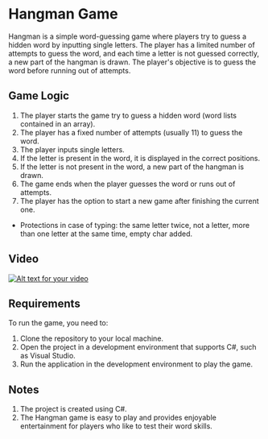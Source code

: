 # Hangman Game

Hangman is a simple word-guessing game where players try to guess a hidden word by inputting single letters. The player has a limited number of attempts to guess the word, and each time a letter is not guessed correctly, a new part of the hangman is drawn. The player's objective is to guess the word before running out of attempts.

## Game Logic

1. The player starts the game try to guess a hidden word (word lists contained in an array).
2. The player has a fixed number of attempts (usually 11) to guess the word.
3. The player inputs single letters.
4. If the letter is present in the word, it is displayed in the correct positions.
5. If the letter is not present in the word, a new part of the hangman is drawn.
6. The game ends when the player guesses the word or runs out of attempts.
7. The player has the option to start a new game after finishing the current one.

* Protections in case of typing: the same letter twice, not a letter, more than one letter at the same time, empty char added.

## Video

[![Alt text for your video](http://img.youtube.com/vi/BVBBfVC3698/0.jpg)](http://www.youtube.com/watch?v=BVBBfVC3698)


## Requirements

To run the game, you need to:

1. Clone the repository to your local machine.
2. Open the project in a development environment that supports C#, such as Visual Studio.
3. Run the application in the development environment to play the game.

## Notes

1. The project is created using C#.
2. The Hangman game is easy to play and provides enjoyable entertainment for players who like to test their word skills.
